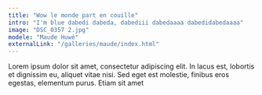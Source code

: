 ```yaml
---
title: "Wow le monde part en couille"
intro: "I'm blue dabedi dabeda, dabediii dabedaaaa dabedidabedaaaa"
image: "DSC_0357 2.jpg"
modele: "Maude Huwé"
externalLink: "/galleries/maude/index.html"
---
```

Lorem ipsum dolor sit amet, consectetur adipiscing elit. In lacus est, lobortis et dignissim eu, aliquet vitae nisi. Sed eget est molestie, finibus eros egestas, elementum purus. Etiam sit amet